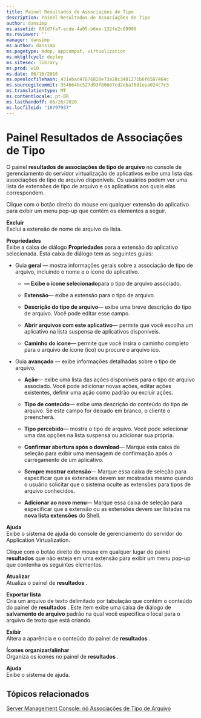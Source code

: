 ```yaml
---
title: Painel Resultados de Associações de Tipo
description: Painel Resultados de Associações de Tipo
author: dansimp
ms.assetid: 881d7fa7-ecde-4a05-b6ee-132fe2c09900
ms.reviewer: ''
manager: dansimp
ms.author: dansimp
ms.pagetype: mdop, appcompat, virtualization
ms.mktglfcycl: deploy
ms.sitesec: library
ms.prod: w10
ms.date: 06/16/2016
ms.openlocfilehash: 431ebac47676828e73a28c3481271b6f6587464c
ms.sourcegitcommit: 354664bc527d93f80687cd2eba70d1eea024c7c3
ms.translationtype: MT
ms.contentlocale: pt-BR
ms.lasthandoff: 06/26/2020
ms.locfileid: "10797937"
---
```

# Painel Resultados de Associações de Tipo


O painel **resultados de associações de tipo de arquivo** no console de gerenciamento do servidor virtualização de aplicativos exibe uma lista das associações de tipo de arquivo disponíveis. Os usuários podem ver uma lista de extensões de tipo de arquivo e os aplicativos aos quais elas correspondem.

Clique com o botão direito do mouse em qualquer extensão do aplicativo para exibir um menu pop-up que contém os elementos a seguir.

<a href="" id="delete"></a>**Excluir**  
Exclui a extensão de nome de arquivo da lista.

<a href="" id="properties"></a>**Propriedades**  
Exibe a caixa de diálogo **Propriedades** para a extensão do aplicativo selecionada. Esta caixa de diálogo tem as seguintes guias:

-   Guia **geral** — mostra informações gerais sobre a associação de tipo de arquivo, incluindo o nome e o ícone do aplicativo.

    -   **— Exibe o ícone selecionado**para o tipo de arquivo associado.

    -   **Extensão**— exibe a extensão para o tipo de arquivo.

    -   **Descrição do tipo de arquivo**— exibe uma breve descrição do tipo de arquivo. Você pode editar esse campo.

    -   **Abrir arquivos com este aplicativo**— permite que você escolha um aplicativo na lista suspensa de aplicativos disponíveis.

    -   **Caminho do ícone**— permite que você insira o caminho completo para o arquivo de ícone (ico) ou procure o arquivo ico.

-   Guia **avançado** — exibe informações detalhadas sobre o tipo de arquivo.

    -   **Ação**— exibe uma lista das ações disponíveis para o tipo de arquivo associado. Você pode adicionar novas ações, editar ações existentes, definir uma ação como padrão ou excluir ações.

    -   **Tipo de conteúdo**— exibe uma descrição do conteúdo do tipo de arquivo. Se este campo for deixado em branco, o cliente o preencherá.

    -   **Tipo percebido**— mostra o tipo de arquivo. Você pode selecionar uma das opções na lista suspensa ou adicionar sua própria.

    -   **Confirmar abertura após o download**— Marque esta caixa de seleção para exibir uma mensagem de confirmação após o carregamento de um aplicativo.

    -   **Sempre mostrar extensão**— Marque essa caixa de seleção para especificar que as extensões devem ser mostradas mesmo quando o usuário solicitar que o sistema oculte as extensões para tipos de arquivo conhecidos.

    -   **Adicionar ao novo menu**— Marque essa caixa de seleção para especificar que a extensão ou as extensões devem ser listadas na **nova lista extensões** do Shell.

<a href="" id="help"></a>**Ajuda**  
Exibe o sistema de ajuda do console de gerenciamento do servidor do Application Virtualization.

Clique com o botão direito do mouse em qualquer lugar do painel **resultados** que não esteja em uma extensão para exibir um menu pop-up que contenha os seguintes elementos.

<a href="" id="refresh"></a>**Atualizar**  
Atualiza o painel de **resultados** .

<a href="" id="export-list"></a>**Exportar lista**  
Cria um arquivo de texto delimitado por tabulação que contém o conteúdo do painel de **resultados** . Este item exibe uma caixa de diálogo de **salvamento de arquivo** padrão na qual você especifica o local para o arquivo de texto que está criando.

<a href="" id="view"></a>**Exibir**  
Altera a aparência e o conteúdo do painel de **resultados** .

<a href="" id="arrange-line-up-icons"></a>**Ícones organizar/alinhar**  
Organiza os ícones no painel de **resultados** .

<a href="" id="help"></a>**Ajuda**  
Exibe o sistema de ajuda.

## Tópicos relacionados


[Server Management Console: nó Associações de Tipo de Arquivo](server-management-console-file-type-associations-node.md)

 

 





